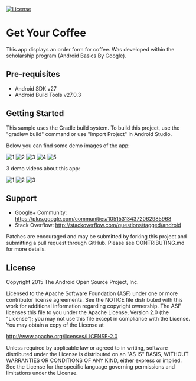 [![License](https://img.shields.io/badge/license-Apache_2-blue.svg)](https://www.apache.org/licenses/LICENSE-2.0)

Get Your Coffee
===================================

This app displays an order form for coffee. Was developed within the scholarship program (Android Basics By Google).

Pre-requisites
--------------

- Android SDK v27
- Android Build Tools v27.0.3

Getting Started
---------------

This sample uses the Gradle build system. To build this project, use the
"gradlew build" command or use "Import Project" in Android Studio.

Below you can find some demo images of the app:

![1](https://user-images.githubusercontent.com/33226462/39976068-ab7ca7d4-5729-11e8-8b79-f8d653e52d84.png)
![2](https://user-images.githubusercontent.com/33226462/39976069-aba499ba-5729-11e8-85eb-27a672c4696c.png)
![3](https://user-images.githubusercontent.com/33226462/39976070-abcc444c-5729-11e8-8880-be6a17415ef5.png)
![4](https://user-images.githubusercontent.com/33226462/39976071-abf28bf2-5729-11e8-8b52-7ddc452d6f38.png)
![5](https://user-images.githubusercontent.com/33226462/39976072-ac18db04-5729-11e8-8c1b-b7251b38969b.png)

3 demo videos about this app:

![1](https://user-images.githubusercontent.com/33226462/39976082-badfd48a-5729-11e8-9e91-17afb171d613.gif)
![2](https://user-images.githubusercontent.com/33226462/39976083-bb073016-5729-11e8-945d-a1122f77afbc.gif)
![3](https://user-images.githubusercontent.com/33226462/39976084-bb2da58e-5729-11e8-9882-3053b81b8d17.gif)


Support
-------

- Google+ Community: https://plus.google.com/communities/105153134372062985968
- Stack Overflow: http://stackoverflow.com/questions/tagged/android

Patches are encouraged and may be submitted by forking this project and
submitting a pull request through GitHub. Please see CONTRIBUTING.md for more details.

License
-------

Copyright 2015 The Android Open Source Project, Inc.

Licensed to the Apache Software Foundation (ASF) under one or more contributor
license agreements.  See the NOTICE file distributed with this work for
additional information regarding copyright ownership.  The ASF licenses this
file to you under the Apache License, Version 2.0 (the "License"); you may not
use this file except in compliance with the License.  You may obtain a copy of
the License at

http://www.apache.org/licenses/LICENSE-2.0

Unless required by applicable law or agreed to in writing, software
distributed under the License is distributed on an "AS IS" BASIS, WITHOUT
WARRANTIES OR CONDITIONS OF ANY KIND, either express or implied.  See the
License for the specific language governing permissions and limitations under
the License.
